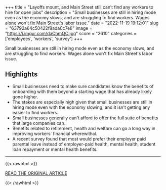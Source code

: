 +++
title = "Layoffs mount, and Main Street still can’t find any workers to hire for open jobs"
description = "Small businesses are still in hiring mode even as the economy slows, and are struggling to find workers. Wages alone won't fix Main Street's labor issue."
date = "2022-11-19 19:12:01"
slug = "63792a64c50422f9ada0c7e8"
image = "https://i.imgur.com/daChmQC.jpg"
score = "2610"
categories = ['employees', 'workers', 'survey']
+++

Small businesses are still in hiring mode even as the economy slows, and are struggling to find workers. Wages alone won't fix Main Street's labor issue.

## Highlights

- Small businesses need to make sure candidates know the benefits of onboarding with them beyond a starting wage that has already likely gone higher.
- The stakes are especially high given that small businesses are still in hiring mode even with the economy slowing, and it isn't getting any easier to find workers.
- Small businesses generally can't afford to offer the full suite of benefits that large companies can.
- Benefits related to retirement, health and welfare can go a long way in improving workers' financial wherewithal.
- A recent survey found that most would prefer their employer paid parental leave instead of employer-paid health, mental health, student loan repayment or mental health benefits.

---

{{< rawhtml >}}
  <p class="article-category">
    <a target="_blank" href="https://www.cnbc.com/2022/11/19/layoffs-mount-and-main-street-still-cant-get-anyone-to-take-jobs.html">READ THE ORIGINAL ARTICLE</a>
  </p>
{{< /rawhtml >}}
